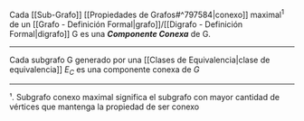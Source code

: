 Cada [[Sub-Grafo]] [[Propiedades de Grafos#^797584|conexo]] maximal$^{1}$ de un [[Grafo - Definición Formal|grafo]]/[[Digrafo - Definición Formal|digrafo]] G es una ***Componente Conexa*** de G.
***
Cada subgrafo G generado por una [[Clases de Equivalencia|clase de equivalencia]] $E_C$ es una componente conexa de $G$
***
¹. Subgrafo conexo maximal significa el subgrafo con mayor cantidad de vértices que mantenga la propiedad de ser conexo
